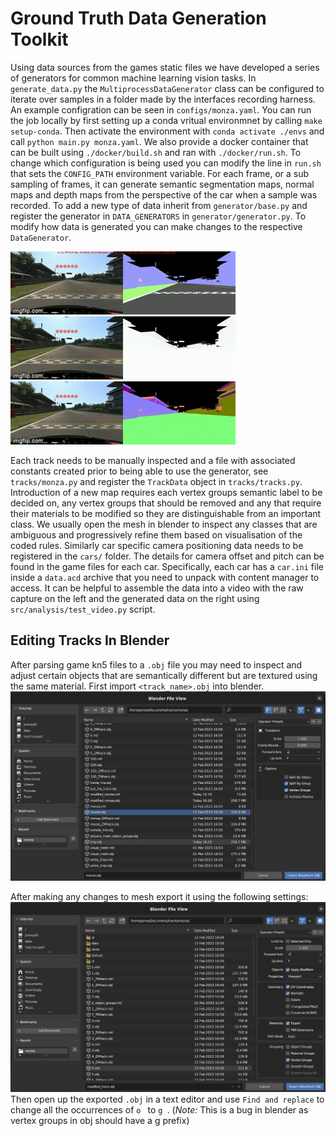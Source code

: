 # Ground Truth Data Generation Toolkit
Using data sources from the games static files we have developed a series of generators for common machine learning vision tasks.
In `generate_data.py` the `MultiprocessDataGenerator` class can be configured to iterate over samples in a folder made by the interfaces recording harness.
An example configration can be seen in `configs/monza.yaml`.
You can run the job locally by first setting up a conda vritual environmnet by calling `make setup-conda`.
Then activate the environment with `conda activate ./envs` and call `python main.py monza.yaml`.
We also provide a docker container that can be built using `./docker/build.sh` and ran with `./docker/run.sh`.
To change which configuration is being used you can modify the line in `run.sh` that sets the `CONFIG_PATH` environment variable.
For each frame, or a sub sampling of frames, it can generate semantic segmentation maps, normal maps and depth maps from the perspective of the car when a sample was recorded.
To add a new type of data inherit from `generator/base.py` and register the generator in `DATA_GENERATORS` in `generator/generator.py`.
To modify how data is generated you can make changes to the respective `DataGenerator`.

![semantics](imgs/semantic-maps.gif)
![depth](imgs/depth-maps.gif)
![normals](imgs/normal-maps.gif)

Each track needs to be manually inspected and a file with associated constants created prior to being able to use the generator, see `tracks/monza.py` and register the `TrackData` object in `tracks/tracks.py`.
Introduction of a new map requires each vertex groups semantic label to be decided on, any vertex groups that should be removed and any that require their materials to be modified so they are distinguishable from an important class.
We usually open the mesh in blender to inspect any classes that are ambiguous and progressively refine them based on visualisation of the coded rules.
Similarly car specific camera positioning data needs to be registered in the `cars/` folder.
The details for camera offset and pitch can be found in the game files for each car.
Specifically, each car has a `car.ini` file inside a `data.acd` archive that you need to unpack with content manager to access.
It can be helpful to assemble the data into a video with the raw capture on the left and the generated data on the right using `src/analysis/test_video.py` script.

## Editing Tracks In Blender
After parsing game kn5 files to a `.obj` file you may need to inspect and adjust certain objects that are semantically different but are textured using the same material.
First import `<track_name>.obj` into blender.
![Blender Import Obj](imgs/blender-import-obj.png)

After making any changes to mesh export it using the following settings:
![Blender Export Obj](imgs/blender-export-obj.png)
Then open up the exported `.obj` in a text editor and use `Find and replace` to change all the occurrences of `o ` to `g `. 
(*Note:* This is a bug in blender as vertex groups in obj should have a g prefix)